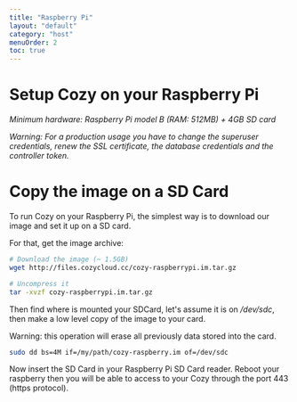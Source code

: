 ```yaml
---
title: "Raspberry Pi"
layout: "default"
category: "host"
menuOrder: 2
toc: true
---
```


# Setup Cozy on your Raspberry Pi

*Minimum hardware: Raspberry Pi model B (RAM: 512MB) + 4GB SD card*

*Warning: For a production usage you have to change the superuser credentials,
renew the SSL certificate, the database credentials and the controller token.*

# Copy the image on a SD Card

To run Cozy on your Raspberry Pi, the simplest way is to download our image and
set it up on a SD card.

For that, get the image archive:

```bash
# Download the image (~ 1.5GB)
wget http://files.cozycloud.cc/cozy-raspberrypi.im.tar.gz

# Uncompress it
tar -xvzf cozy-raspberrypi.im.tar.gz
```

Then find where is mounted your SDCard, let's assume it is on */dev/sdc*,
then make a low level copy of the image to your card.

Warning: this operation will erase all previously data stored into the card.

```bash
sudo dd bs=4M if=/my/path/cozy-raspberry.im of=/dev/sdc
```

Now insert the SD Card in your Raspberry Pi SD Card reader. Reboot your
raspberry then you will be able to access to your Cozy through the port 443
(https protocol).
